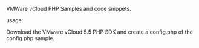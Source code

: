 VMWare vCloud PHP Samples and code snippets.

usage:

Download the VMware vCloud 5.5 PHP SDK and create a config.php of the config.php.sample.
